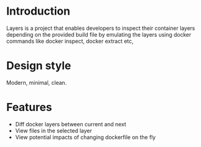 # Introduction
Layers is a project that enables developers to inspect their container layers depending on the provided build file by emulating the layers using docker commands like docker inspect, docker extract etc,

# Design style
Modern, minimal, clean.

# Features
- Diff docker layers between current and next
- View files in the selected layer
- View potential impacts of changing dockerfile on the fly

